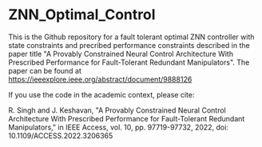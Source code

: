 # ZNN_Optimal_Control
This is the Github repository for a fault tolerant optimal ZNN controller with state constraints and precribed performance constraints described in the paper title "A Provably Constrained Neural Control Architecture With Prescribed Performance for Fault-Tolerant Redundant Manipulators". The paper can be found at https://ieeexplore.ieee.org/abstract/document/9888126

If you use the code in the academic context, please cite:

R. Singh and J. Keshavan, "A Provably Constrained Neural Control Architecture With Prescribed Performance for Fault-Tolerant Redundant Manipulators," in IEEE Access, vol. 10, pp. 97719-97732, 2022, doi: 10.1109/ACCESS.2022.3206365
